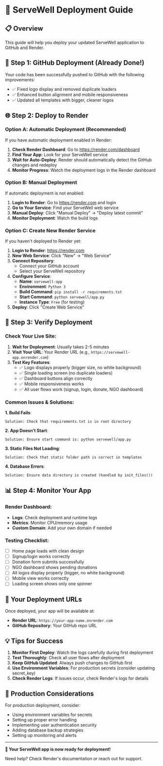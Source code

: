 # 🚀 ServeWell Deployment Guide

## 📋 **Overview**
This guide will help you deploy your updated ServeWell application to GitHub and Render.

## 🔄 **Step 1: GitHub Deployment (Already Done!)**

Your code has been successfully pushed to GitHub with the following improvements:
- ✅ Fixed logo display and removed duplicate loaders
- ✅ Enhanced button alignment and mobile responsiveness
- ✅ Updated all templates with bigger, cleaner logos

## 🌐 **Step 2: Deploy to Render**

### **Option A: Automatic Deployment (Recommended)**

If you have automatic deployment enabled in Render:
1. **Check Render Dashboard**: Go to https://render.com/dashboard
2. **Find Your App**: Look for your ServeWell service
3. **Wait for Auto-Deploy**: Render should automatically detect the GitHub changes and redeploy
4. **Monitor Progress**: Watch the deployment logs in the Render dashboard

### **Option B: Manual Deployment**

If automatic deployment is not enabled:

1. **Login to Render**: Go to https://render.com and login
2. **Go to Your Service**: Find your ServeWell web service
3. **Manual Deploy**: Click "Manual Deploy" → "Deploy latest commit"
4. **Monitor Deployment**: Watch the build logs

### **Option C: Create New Render Service**

If you haven't deployed to Render yet:

1. **Login to Render**: https://render.com
2. **New Web Service**: Click "New" → "Web Service"
3. **Connect Repository**: 
   - Connect your GitHub account
   - Select your ServeWell repository
4. **Configure Service**:
   - **Name**: `servewell-app`
   - **Environment**: `Python 3`
   - **Build Command**: `pip install -r requirements.txt`
   - **Start Command**: `python servewell/app.py`
   - **Instance Type**: `Free` (for testing)
5. **Deploy**: Click "Create Web Service"

## 🔧 **Step 3: Verify Deployment**

### **Check Your Live Site**:
1. **Wait for Deployment**: Usually takes 2-5 minutes
2. **Visit Your URL**: Your Render URL (e.g., `https://servewell-app.onrender.com`)
3. **Test Key Features**:
   - ✅ Logo displays properly (bigger size, no white background)
   - ✅ Single loading screen (no duplicate loaders)
   - ✅ Dashboard buttons align correctly
   - ✅ Mobile responsiveness works
   - ✅ All user flows work (signup, login, donate, NGO dashboard)

### **Common Issues & Solutions**:

**1. Build Fails**:
```
Solution: Check that requirements.txt is in root directory
```

**2. App Doesn't Start**:
```
Solution: Ensure start command is: python servewell/app.py
```

**3. Static Files Not Loading**:
```
Solution: Check that static folder path is correct in templates
```

**4. Database Errors**:
```
Solution: Ensure data directory is created (handled by init_files())
```

## 📊 **Step 4: Monitor Your App**

### **Render Dashboard**:
- **Logs**: Check deployment and runtime logs
- **Metrics**: Monitor CPU/memory usage
- **Custom Domain**: Add your own domain if needed

### **Testing Checklist**:
- [ ] Home page loads with clean design
- [ ] Signup/login works correctly
- [ ] Donation form submits successfully
- [ ] NGO dashboard shows pending donations
- [ ] All logos display properly (bigger, no white background)
- [ ] Mobile view works correctly
- [ ] Loading screen shows only one spinner

## 🎯 **Your Deployment URLs**

Once deployed, your app will be available at:
- **Render URL**: `https://your-app-name.onrender.com`
- **GitHub Repository**: Your GitHub repo URL

## 💡 **Tips for Success**

1. **Monitor First Deploy**: Watch the logs carefully during first deployment
2. **Test Thoroughly**: Check all user flows after deployment
3. **Keep GitHub Updated**: Always push changes to GitHub first
4. **Use Environment Variables**: For production secrets (consider updating secret_key)
5. **Check Render Logs**: If issues occur, check Render's logs for details

## 🔧 **Production Considerations**

For production deployment, consider:
- Using environment variables for secrets
- Setting up proper error handling
- Implementing user authentication security
- Adding database backup strategies
- Setting up monitoring and alerts

---

**🚀 Your ServeWell app is now ready for deployment!**

Need help? Check Render's documentation or reach out for support.
